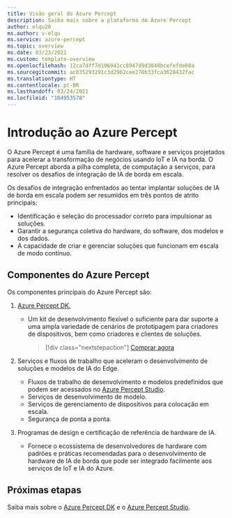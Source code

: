 ```yaml
---
title: Visão geral do Azure Percept
description: Saiba mais sobre a plataforma do Azure Percept
author: elqu20
ms.author: v-elqu
ms.service: azure-percept
ms.topic: overview
ms.date: 03/23/2021
ms.custom: template-overview
ms.openlocfilehash: 12ca7dff7d106941cc8947d9d3040bcefefde00a
ms.sourcegitcommit: ac035293291c3d2962cee270b33fca3628432fac
ms.translationtype: HT
ms.contentlocale: pt-BR
ms.lasthandoff: 03/24/2021
ms.locfileid: "104953578"
---
```

# <a name="introduction-to-azure-percept"></a>Introdução ao Azure Percept

O Azure Percept é uma família de hardware, software e serviços projetados para acelerar a transformação de negócios usando IoT e IA na borda. O Azure Percept aborda a pilha completa, de computação a serviços, para resolver os desafios de integração de IA de borda em escala.  

Os desafios de integração enfrentados ao tentar implantar soluções de IA de borda em escala podem ser resumidos em três pontos de atrito principais:

- Identificação e seleção do processador correto para impulsionar as soluções.
- Garantir a segurança coletiva do hardware, do software, dos modelos e dos dados.
- A capacidade de criar e gerenciar soluções que funcionam em escala de modo contínuo.

## <a name="components-of-azure-percept"></a>Componentes do Azure Percept

Os componentes principais do Azure Percept são:

1. [Azure Percept DK.](./overview-azure-percept-dk.md)

    - Um kit de desenvolvimento flexível o suficiente para dar suporte a uma ampla variedade de cenários de prototipagem para criadores de dispositivos, bem como criadores e clientes de soluções.

        > [!div class="nextstepaction"]
        > [Comprar agora](https://go.microsoft.com/fwlink/p/?LinkId=2155270)

1. Serviços e fluxos de trabalho que aceleram o desenvolvimento de soluções e modelos de IA do Edge.

    - Fluxos de trabalho de desenvolvimento e modelos predefinidos que podem ser acessados no [Azure Percept Studio](https://go.microsoft.com/fwlink/?linkid=2135819).
    - Serviços de desenvolvimento de modelo.
    - Serviços de gerenciamento de dispositivos para colocação em escala.
    - Segurança de ponta a ponta.

1. Programas de design e certificação de referência de hardware de IA.

    - Fornece o ecossistema de desenvolvedores de hardware com padrões e práticas recomendadas para o desenvolvimento de hardware de IA de borda que pode ser integrado facilmente aos serviços de IoT e IA do Azure.

## <a name="next-steps"></a>Próximas etapas

Saiba mais sobre o [Azure Percept DK](./overview-azure-percept-dk.md) e o [Azure Percept Studio](./overview-azure-percept-studio.md).
